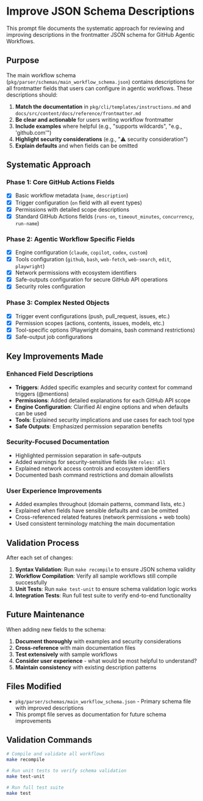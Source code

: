 # Improve JSON Schema Descriptions

This prompt file documents the systematic approach for reviewing and improving descriptions in the frontmatter JSON schema for GitHub Agentic Workflows.

## Purpose

The main workflow schema (`pkg/parser/schemas/main_workflow_schema.json`) contains descriptions for all frontmatter fields that users can configure in agentic workflows. These descriptions should:

1. **Match the documentation** in `pkg/cli/templates/instructions.md` and `docs/src/content/docs/reference/frontmatter.md`
2. **Be clear and actionable** for users writing workflow frontmatter
3. **Include examples** where helpful (e.g., "supports wildcards", "e.g., 'github.com'")
4. **Highlight security considerations** (e.g., "⚠️ security consideration")
5. **Explain defaults** and when fields can be omitted

## Systematic Approach

### Phase 1: Core GitHub Actions Fields
- [x] Basic workflow metadata (`name`, `description`)
- [x] Trigger configuration (`on` field with all event types)
- [x] Permissions with detailed scope descriptions
- [x] Standard GitHub Actions fields (`runs-on`, `timeout_minutes`, `concurrency`, `run-name`)

### Phase 2: Agentic Workflow Specific Fields
- [x] Engine configuration (`claude`, `copilot`, `codex`, `custom`)
- [x] Tools configuration (`github`, `bash`, `web-fetch`, `web-search`, `edit`, `playwright`)
- [x] Network permissions with ecosystem identifiers
- [x] Safe-outputs configuration for secure GitHub API operations
- [x] Security roles configuration

### Phase 3: Complex Nested Objects
- [x] Trigger event configurations (push, pull_request, issues, etc.)
- [x] Permission scopes (actions, contents, issues, models, etc.)
- [x] Tool-specific options (Playwright domains, bash command restrictions)
- [x] Safe-output job configurations

## Key Improvements Made

### Enhanced Field Descriptions
- **Triggers**: Added specific examples and security context for command triggers (@mentions)
- **Permissions**: Added detailed explanations for each GitHub API scope
- **Engine Configuration**: Clarified AI engine options and when defaults can be used
- **Tools**: Explained security implications and use cases for each tool type
- **Safe Outputs**: Emphasized permission separation benefits

### Security-Focused Documentation
- Highlighted permission separation in safe-outputs
- Added warnings for security-sensitive fields like `roles: all`
- Explained network access controls and ecosystem identifiers
- Documented bash command restrictions and domain allowlists

### User Experience Improvements
- Added examples throughout (domain patterns, command lists, etc.)
- Explained when fields have sensible defaults and can be omitted
- Cross-referenced related features (network permissions + web tools)
- Used consistent terminology matching the main documentation

## Validation Process

After each set of changes:

1. **Syntax Validation**: Run `make recompile` to ensure JSON schema validity
2. **Workflow Compilation**: Verify all sample workflows still compile successfully  
3. **Unit Tests**: Run `make test-unit` to ensure schema validation logic works
4. **Integration Tests**: Run full test suite to verify end-to-end functionality

## Future Maintenance

When adding new fields to the schema:

1. **Document thoroughly** with examples and security considerations
2. **Cross-reference** with main documentation files
3. **Test extensively** with sample workflows
4. **Consider user experience** - what would be most helpful to understand?
5. **Maintain consistency** with existing description patterns

## Files Modified

- `pkg/parser/schemas/main_workflow_schema.json` - Primary schema file with improved descriptions
- This prompt file serves as documentation for future schema improvements

## Validation Commands

```bash
# Compile and validate all workflows
make recompile

# Run unit tests to verify schema validation
make test-unit

# Run full test suite
make test
```